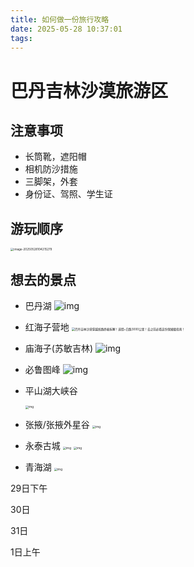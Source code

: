 ```yaml
---
title: 如何做一份旅行攻略
date: 2025-05-28 10:37:01
tags:
---
```


# 巴丹吉林沙漠旅游区

## 注意事项

- 长筒靴，遮阳帽
- 相机防沙措施
- 三脚架，外套
- 身份证、驾照、学生证

## 游玩顺序

<img src="https://bu.dusays.com/2025/05/28/6836780a0b28d.png" alt="image-20250528104215279" style="zoom:33%;" />

## 想去的景点

- 巴丹湖
  ![img](https://bkimg.cdn.bcebos.com/pic/0b55b319ebc4b74543a975e322b509178a82b801bfa6?x-bce-process=image/format,f_auto/quality,Q_70/resize,m_lfit,limit_1,w_536)

- 红海子营地
  <img src="https://pica.zhimg.com/70/v2-495adfbecafb7cb5718b3a17193af81e_1440w.image?source=172ae18b&biz_tag=Post" alt="巴丹吉林沙漠穿越线路终极拆解！选错=白跑3000公里！去之前必看这份保姆级指南！" style="zoom:33%;" />

- 庙海子(苏敏吉林)
  ![img](https://dimg04.c-ctrip.com/images/0106o120009flqleiE63B_R_270_170.jpg)

- 必鲁图峰
  ![img](https://bkimg.cdn.bcebos.com/pic/9c16fdfaaf51f3deb48f24b644b6e71f3a292cf5d392?x-bce-process=image/format,f_auto/quality,Q_70/resize,m_lfit,limit_1,w_536)

- 平山湖大峡谷

  <img src="https://gips0.baidu.com/it/u=4137809829,3115616722&fm=3074&app=3074&f=JPEG?w=1080&h=1250&type=normal&func=" alt="img" style="zoom:33%;" />

- 张掖/张掖外星谷
  <img src="https://miaobi-lite.bj.bcebos.com/miaobi/5mao/b%27LV8xNzM2MzAwMTAwLjM5NTI5NDdfMTczNjMwMDEwMC45MDI2NjA0XzE3MzYzMDAxMDEuNDQzOTQ3OF8xNzM2MzAwMTAxLjkwODg4OF8xNzM2MzAwMTA2LjA0MjQ1NjY%3D%27/4.png" alt="img" style="zoom:33%;" />

- 永泰古城
  <img src="https://img0.baidu.com/it/u=2146953691,3619721480&fm=253&fmt=auto&app=138&f=JPEG?w=800&h=1200" alt="img" style="zoom:33%;" />
  <img src="https://img0.baidu.com/it/u=218760440,1591403494&fm=253&fmt=auto&app=138&f=JPEG?w=500&h=656" alt="img" style="zoom:33%;" />

- 青海湖
  <img src="https://img2.baidu.com/it/u=93181508,4257369648&fm=253&fmt=auto&app=138&f=JPEG?w=800&h=1067" alt="img" style="zoom:33%;" />

29日下午

30日

31日

1日上午
